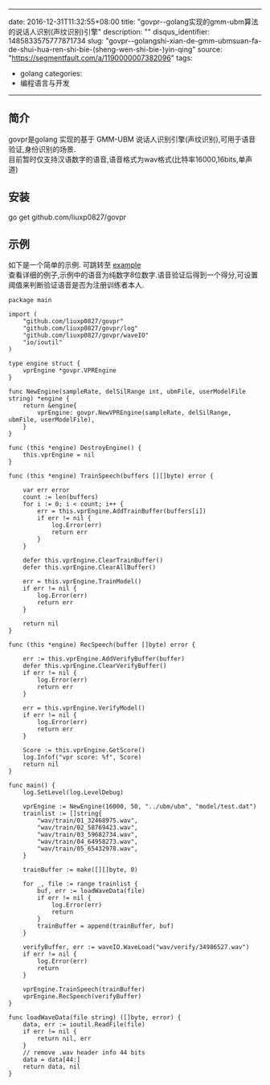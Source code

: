
---
date: 2016-12-31T11:32:55+08:00
title: "govpr--golang实现的gmm-ubm算法的说话人识别(声纹识别)引擎"
description: ""
disqus_identifier: 1485833575777871734
slug: "govpr--golangshi-xian-de-gmm-ubmsuan-fa-de-shui-hua-ren-shi-bie-(sheng-wen-shi-bie-)yin-qing"
source: "https://segmentfault.com/a/1190000007382096"
tags: 
- golang 
categories:
- 编程语言与开发
---

简介
----

govpr是golang 实现的基于 GMM-UBM
说话人识别引擎(声纹识别),可用于语音验证,身份识别的场景.\
目前暂时仅支持汉语数字的语音,语音格式为wav格式(比特率16000,16bits,单声道)

安装
----

go get github.com/liuxp0827/govpr

示例
----

如下是一个简单的示例. 可跳转至
[example](https://github.com/liuxp0827/govpr/blob/master/example)\
查看详细的例子,示例中的语音为纯数字8位数字.语音验证后得到一个得分,可设置阈值来判断验证语音是否为注册训练者本人.

    package main

    import (
        "github.com/liuxp0827/govpr"
        "github.com/liuxp0827/govpr/log"
        "github.com/liuxp0827/govpr/waveIO"
        "io/ioutil"
    )

    type engine struct {
        vprEngine *govpr.VPREngine
    }

    func NewEngine(sampleRate, delSilRange int, ubmFile, userModelFile string) *engine {
        return &engine{
            vprEngine: govpr.NewVPREngine(sampleRate, delSilRange, ubmFile, userModelFile),
        }
    }

    func (this *engine) DestroyEngine() {
        this.vprEngine = nil
    }

    func (this *engine) TrainSpeech(buffers [][]byte) error {

        var err error
        count := len(buffers)
        for i := 0; i < count; i++ {
            err = this.vprEngine.AddTrainBuffer(buffers[i])
            if err != nil {
                log.Error(err)
                return err
            }
        }

        defer this.vprEngine.ClearTrainBuffer()
        defer this.vprEngine.ClearAllBuffer()

        err = this.vprEngine.TrainModel()
        if err != nil {
            log.Error(err)
            return err
        }

        return nil
    }

    func (this *engine) RecSpeech(buffer []byte) error {

        err := this.vprEngine.AddVerifyBuffer(buffer)
        defer this.vprEngine.ClearVerifyBuffer()
        if err != nil {
            log.Error(err)
            return err
        }

        err = this.vprEngine.VerifyModel()
        if err != nil {
            log.Error(err)
            return err
        }

        Score := this.vprEngine.GetScore()
        log.Infof("vpr score: %f", Score)
        return nil
    }

    func main() {
        log.SetLevel(log.LevelDebug)

        vprEngine := NewEngine(16000, 50, "../ubm/ubm", "model/test.dat")
        trainlist := []string{
            "wav/train/01_32468975.wav",
            "wav/train/02_58769423.wav",
            "wav/train/03_59682734.wav",
            "wav/train/04_64958273.wav",
            "wav/train/05_65432978.wav",
        }

        trainBuffer := make([][]byte, 0)

        for _, file := range trainlist {
            buf, err := loadWaveData(file)
            if err != nil {
                log.Error(err)
                return
            }
            trainBuffer = append(trainBuffer, buf)
        }

        verifyBuffer, err := waveIO.WaveLoad("wav/verify/34986527.wav")
        if err != nil {
            log.Error(err)
            return
        }

        vprEngine.TrainSpeech(trainBuffer)
        vprEngine.RecSpeech(verifyBuffer)
    }

    func loadWaveData(file string) ([]byte, error) {
        data, err := ioutil.ReadFile(file)
        if err != nil {
            return nil, err
        }
        // remove .wav header info 44 bits
        data = data[44:]
        return data, nil
    }

